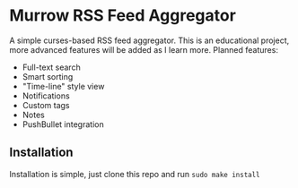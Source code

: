 # Murrow RSS Feed Aggregator #
A simple curses-based RSS feed aggregator. This is an educational project, more advanced features will be added as I learn more. Planned features:
- Full-text search
- Smart sorting
- "Time-line" style view
- Notifications
- Custom tags
- Notes
- PushBullet integration

## Installation ##
Installation is simple, just clone this repo and run `sudo make install`

